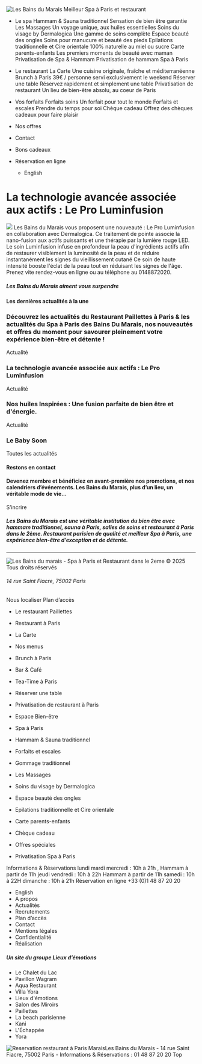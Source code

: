 ![Les Bains du Marais Meilleur Spa à Paris et restaurant](https://www.bainsdumarais.fr/assets/images/les_bains_du_marais-logo+signature-w400px.png)
  * Le spa 
Hammam & Sauna traditionnel
Sensation de bien être garantie
Les Massages
Un voyage unique, aux huiles essentielles
Soins du visage by Dermalogica
Une gamme de soins complète
Espace beauté des ongles
Soins pour manucure et beauté des pieds
Epilations traditionnelle et Cire orientale
100% naturelle au miel ou sucre
Carte parents-enfants
Les premiers moments de beauté avec maman
Privatisation de Spa & Hammam
Privatisation de hammam Spa à Paris
  * Le restaurant 
La Carte
Une cuisine originale, fraîche et méditerranéenne
Brunch à Paris
39€ / personne servi exclusivement le weekend
Réserver une table
Réservez rapidement et simplement une table
Privatisation de restaurant
Un lieu de bien-être absolu, au coeur de Paris
  * Vos forfaits 
Forfaits soins
Un forfait pour tout le monde
Forfaits et escales
Prendre du temps pour soi
Chèque cadeau
Offrez des chèques cadeaux pour faire plaisir
  * Nos offres 
  * Contact 
  * Bons cadeaux 


  * Réservation en ligne 
    * English 


# La technologie avancée associée aux actifs : Le Pro Luminfusion
![](https://www.bainsdumarais.fr/assets/images/1727450658.jpg)
Les Bains du Marais vous proposent une nouveauté : Le Pro Luminfusion en collaboration avec Dermalogica. 
Ce traitement de pointe associe la nano-fusion aux actifs puissants et une thérapie par la lumière rouge LED. 
Le soin Luminfusion infuse en profondeur la peau d'ingrédients actifs afin de restaurer visiblement la luminosité de la peau et de réduire instantanément les signes du vieillissement cutané 
Ce soin de haute intensité booste l'éclat de la peau tout en réduisant les signes de l'âge. 
Prenez vite rendez-vous en ligne ou au téléphone au 0148872020.
##### Les Bains du Marais aiment vous surpendre
#### Les dernières actualités à la une
### Découvrez les actualités du Restaurant Paillettes à Paris & les actualités du Spa à Paris des Bains Du Marais, nos nouveautés et offres du moment pour savourer pleinement votre expérience bien-être et détente !
Actualité
### La technologie avancée associée aux actifs : Le Pro Luminfusion
Actualité
### Nos huiles Inspirées : Une fusion parfaite de bien être et d'énergie.
Actualité
### Le Baby Soon
Toutes les actualités
#### Restons en contact
#### Devenez membre et bénéficiez en avant-première nos promotions, et nos calendriers d’événements. Les Bains du Marais, plus d’un lieu, un véritable mode de vie…
S’incrire
##### Les Bains du Marais est une véritable institution du bien être avec hammam traditionnel, sauna à Paris, salles de soins et restaurant à Paris dans le 2ème. Restaurant parisien de qualité et meilleur Spa à Paris, une expérience bien-être d’exception et de détente.
  *   *   *   * 

![Les Bains du marais - Spa à Paris et Restaurant dans le 2eme](https://www.bainsdumarais.fr/assets/images/logo-w.png)
© 2025 Tous droits réservés 
###### 14 rue Saint Fiacre, 75002 Paris 
Nous localiser Plan d’accès
  * Le restaurant Paillettes
  * Restaurant à Paris
  * La Carte
  * Nos menus
  * Brunch à Paris
  * Bar & Café
  * Tea-Time à Paris
  * Réserver une table
  * Privatisation de restaurant à Paris


  * Espace Bien-être
  * Spa à Paris
  * Hammam & Sauna traditionnel
  * Forfaits et escales
  * Gommage traditionnel
  * Les Massages
  * Soins du visage by Dermalogica
  * Espace beauté des ongles
  * Epilations traditionnelle et Cire orientale
  * Carte parents-enfants 
  * Chèque cadeau
  * Offres spéciales
  * Privatisation Spa à Paris


Informations & Réservations
lundi mardi mercredi : 10h à 21h , Hammam à partir de 11h jeudi vendredi : 10h à 22h Hammam à partir de 11h samedi : 10h à 22H dimanche : 10h à 21h
Réservation en ligne +33 (0)1 48 87 20 20
  * English
  * A propos
  * Actualités
  * Recrutements
  * Plan d’accès
  * Contact
  * Mentions légales
  * Confidentialité
  * Réalisation


##### Un site du groupe Lieux d’émotions
  * Le Chalet du Lac
  * Pavillon Wagram
  * Aqua Restaurant
  * Villa Yora
  * Lieux d'émotions
  * Salon des Miroirs
  * Paillettes
  * La beach parisienne
  * Kani
  * L'Échappée
  * Yora


![Reservation restaurant à Paris Marais](https://www.bainsdumarais.fr/assets/images/logo-w.png)Les Bains du Marais - 14 rue Saint Fiacre, 75002 Paris - Informations & Réservations : 01 48 87 20 20 
Top
